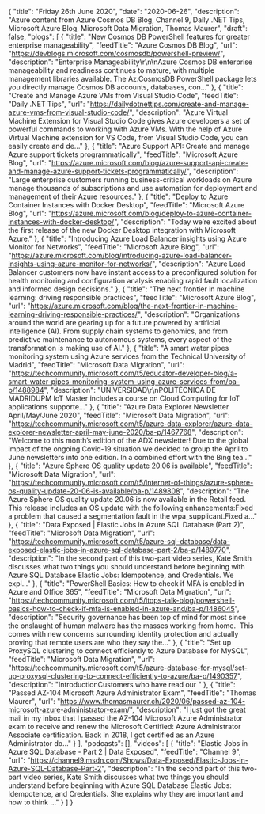 {
  "title": "Friday 26th June 2020",
  "date": "2020-06-26",
  "description": "Azure content from Azure Cosmos DB Blog, Channel 9, Daily .NET Tips, Microsoft Azure Blog, Microsoft Data Migration, Thomas Maurer",
  "draft": false,
  "blogs": [
    {
      "title": "New Cosmos DB PowerShell features for greater enterprise manageability",
      "feedTitle": "Azure Cosmos DB Blog",
      "url": "https://devblogs.microsoft.com/cosmosdb/powershell-preview/",
      "description": "Enterprise Manageability\r\n\nAzure Cosmos DB enterprise manageability and readiness continues to mature, with multiple management libraries available. The Az.CosmosDB PowerShell package lets you directly manage Cosmos DB accounts, databases, con..."
    },
    {
      "title": "Create and Manage Azure VMs from Visual Studio Code",
      "feedTitle": "Daily .NET Tips",
      "url": "https://dailydotnettips.com/create-and-manage-azure-vms-from-visual-studio-code/",
      "description": "Azure Virtual Machine Extension for Visual Studio Code gives Azure developers a set of powerful commands to working with Azure VMs. With the help of Azure Virtual Machine extension for VS Code, from Visual Studio Code, you can easily create and de..."
    },
    {
      "title": "Azure Support API: Create and manage Azure support tickets programmatically",
      "feedTitle": "Microsoft Azure Blog",
      "url": "https://azure.microsoft.com/blog/azure-support-api-create-and-manage-azure-support-tickets-programmatically/",
      "description": "Large enterprise customers running business-critical workloads on Azure manage thousands of subscriptions and use automation for deployment and management of their Azure resources."
    },
    {
      "title": "Deploy to Azure Container Instances with Docker Desktop",
      "feedTitle": "Microsoft Azure Blog",
      "url": "https://azure.microsoft.com/blog/deploy-to-azure-container-instances-with-docker-desktop/",
      "description": "Today we’re excited about the first release of the new Docker Desktop integration with Microsoft Azure."
    },
    {
      "title": "Introducing Azure Load Balancer insights using Azure Monitor for Networks",
      "feedTitle": "Microsoft Azure Blog",
      "url": "https://azure.microsoft.com/blog/introducing-azure-load-balancer-insights-using-azure-monitor-for-networks/",
      "description": "Azure Load Balancer customers now have instant access to a preconfigured solution for health monitoring and configuration analysis enabling rapid fault localization and informed design decisions."
    },
    {
      "title": "The next frontier in machine learning: driving responsible practices",
      "feedTitle": "Microsoft Azure Blog",
      "url": "https://azure.microsoft.com/blog/the-next-frontier-in-machine-learning-driving-responsible-practices/",
      "description": "Organizations around the world are gearing up for a future powered by artificial intelligence (AI). From supply chain systems to genomics, and from predictive maintenance to autonomous systems, every aspect of the transformation is making use of AI."
    },
    {
      "title": "A smart water pipes monitoring system using Azure services from the Technical University of Madrid",
      "feedTitle": "Microsoft Data Migration",
      "url": "https://techcommunity.microsoft.com/t5/educator-developer-blog/a-smart-water-pipes-monitoring-system-using-azure-services-from/ba-p/1488984",
      "description": "UNIVERSIDAD\r\nPOLITÉCNICA DE MADRIDUPM IoT Master includes a course on Cloud Computing for IoT applications supporte..."
    },
    {
      "title": "Azure Data Explorer Newsletter April/May/June 2020",
      "feedTitle": "Microsoft Data Migration",
      "url": "https://techcommunity.microsoft.com/t5/azure-data-explorer/azure-data-explorer-newsletter-april-may-june-2020/ba-p/1467768",
      "description": "Welcome to this month’s edition of the ADX newsletter! Due to the global impact of the ongoing Covid-19 situation we decided to group the April to June newsletters into one edition. In a combined effort with the Bing tea..."
    },
    {
      "title": "Azure Sphere OS quality update 20.06 is available",
      "feedTitle": "Microsoft Data Migration",
      "url": "https://techcommunity.microsoft.com/t5/internet-of-things/azure-sphere-os-quality-update-20-06-is-available/ba-p/1489808",
      "description": "The Azure Sphere OS quality update 20.06 is now available in the Retail feed. This release includes an OS update with the following enhancements:Fixed a problem that caused a segmentation fault in the wpa_supplicant.Fixed a..."
    },
    {
      "title": "Data Exposed | Elastic Jobs in Azure SQL Database (Part 2)",
      "feedTitle": "Microsoft Data Migration",
      "url": "https://techcommunity.microsoft.com/t5/azure-sql-database/data-exposed-elastic-jobs-in-azure-sql-database-part-2/ba-p/1489770",
      "description": "In the second part of this two-part video series, Kate Smith discusses what two things you should understand before beginning with Azure SQL Database Elastic Jobs: Idempotence, and Credentials. We expl..."
    },
    {
      "title": "PowerShell Basics: How to check if MFA is enabled in Azure and Office 365",
      "feedTitle": "Microsoft Data Migration",
      "url": "https://techcommunity.microsoft.com/t5/itops-talk-blog/powershell-basics-how-to-check-if-mfa-is-enabled-in-azure-and/ba-p/1486045",
      "description": "Security governance has been top of mind for most since the onslaught of human malware has the masses working from home.  This comes with new concerns surrounding identity protection and actually proving that remote users are who they say the..."
    },
    {
      "title": "Set up ProxySQL clustering to connect efficiently to Azure Database for MySQL",
      "feedTitle": "Microsoft Data Migration",
      "url": "https://techcommunity.microsoft.com/t5/azure-database-for-mysql/set-up-proxysql-clustering-to-connect-efficiently-to-azure/ba-p/1490357",
      "description": "IntroductionCustomers who have read our "
    },
    {
      "title": "Passed AZ-104 Microsoft Azure Administrator Exam",
      "feedTitle": "Thomas Maurer",
      "url": "https://www.thomasmaurer.ch/2020/06/passed-az-104-microsoft-azure-administrator-exam/",
      "description": "I just got the great mail in my inbox that I passed the AZ-104 Microsoft Azure Administrator exam to receive and renew the Microsoft Certified: Azure Administrator Associate certification. Back in 2018, I got certified as an Azure Administrator do..."
    }
  ],
  "podcasts": [],
  "videos": [
    {
      "title": "Elastic Jobs in Azure SQL Database - Part 2 | Data Exposed",
      "feedTitle": "Channel 9",
      "url": "https://channel9.msdn.com/Shows/Data-Exposed/Elastic-Jobs-in-Azure-SQL-Database-Part-2",
      "description": "In the second part of this two-part video series, Kate Smith discusses what two things you should understand before beginning with Azure SQL Database Elastic Jobs: Idempotence, and Credentials. She explains why they are important and how to think ..."
    }
  ]
}